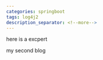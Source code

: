 ```yaml
---
categories: springboot
tags: log4j2
description_separator: <!--more-->
---
```

here is a excpert
<!--more-->
my second blog